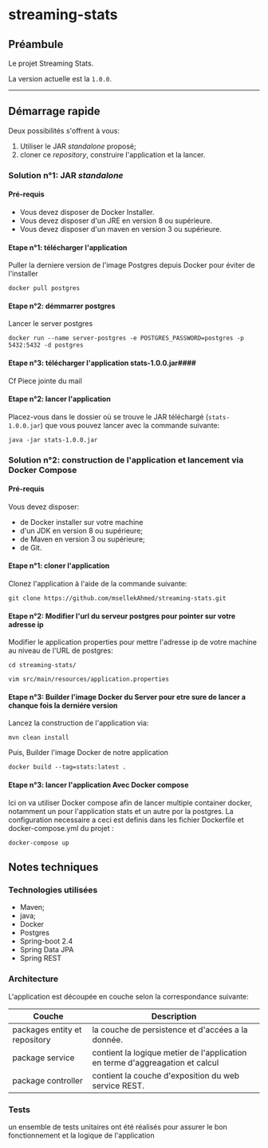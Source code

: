 # streaming-stats #

## Préambule ##

Le projet Streaming Stats. 

La version actuelle est la `1.0.0`.

---

## Démarrage rapide ##
Deux possibilités s'offrent à vous:

1. Utiliser le JAR *standalone* proposé;
2. cloner ce *repository*, construire l'application et la lancer.

### Solution n°1: JAR *standalone* ###
#### Pré-requis ####

* Vous devez disposer de Docker Installer.
* Vous devez disposer d'un JRE en version 8 ou supérieure.
* Vous devez disposer d'un maven en version 3 ou supérieure.

#### Etape n°1: télécharger l'application ####
Puller la derniere version de l'image Postgres depuis Docker pour éviter de l'installer
  ```
  docker pull postgres
  ```
#### Etape n°2: démmarrer postgres ####
Lancer le server postgres
```
docker run --name server-postgres -e POSTGRES_PASSWORD=postgres -p 5432:5432 -d postgres  
```
#### Etape n°3: télécharger l'application stats-1.0.0.jar####

Cf Piece jointe du mail

#### Etape n°2: lancer l'application ####
Placez-vous dans le dossier où se trouve le JAR téléchargé (`stats-1.0.0.jar`) que vous pouvez lancer avec la commande suivante:
  ```
  java -jar stats-1.0.0.jar
  ```

### Solution n°2: construction de l'application et lancement via Docker Compose ###
#### Pré-requis ####
Vous devez disposer:

* de Docker installer sur votre machine
* d'un JDK en version 8 ou supérieure;
* de Maven en version 3 ou supérieure;
* de Git.

#### Etape n°1: cloner l'application ####
Clonez l'application à l'aide de la commande suivante:

	git clone https://github.com/msellekAhmed/streaming-stats.git

#### Etape n°2: Modifier l'url du serveur postgres pour pointer sur votre adresse ip ####
Modifier le application properties pour mettre l'adresse ip de votre machine au niveau de l'URL de postgres:

	cd streaming-stats/

	vim src/main/resources/application.properties
	
#### Etape n°3: Builder l'image Docker du Server pour etre sure de lancer a chanque fois la derniére version ####
Lancez la construction de l'application via:

	mvn clean install
	
Puis, Builder l'image Docker de notre application
 
 	docker build --tag=stats:latest .
 

#### Etape n°3: lancer l'application Avec Docker compose ####
Ici on va utiliser Docker compose afin de lancer multiple container docker, notamment un pour l'application stats et un autre por la postgres. La configuration necessaire a ceci est definis dans les fichier Dockerfile et docker-compose.yml du projet  :

	docker-compose up


## Notes techniques ##
### Technologies utilisées ###

* Maven;
* java;
* Docker
* Postgres
* Spring-boot 2.4
* Spring Data JPA
* Spring REST

### Architecture ###
L'application est découpée en couche selon la correspondance suivante:

Couche                          | Description
--------------------------------|---------------------------------------------------
packages entity et repository   | la couche de persistence et d'accées a la donnée.
package service                 | contient la logique metier de l'application en terme d'aggreagation et calcul 
package controller              | contient la couche d'exposition du web service REST.


### Tests ###
un ensemble de tests unitaires ont été réalisés pour assurer le bon fonctionnement et la logique de l'application
